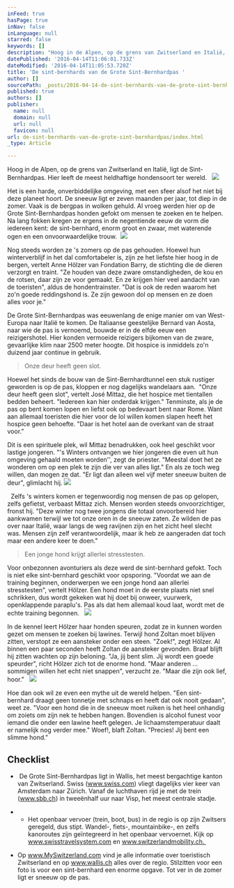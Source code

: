 ```yaml
---
inFeed: true
hasPage: true
inNav: false
inLanguage: null
starred: false
keywords: []
description: "Hoog in de Alpen, op de grens van Zwitserland en Italië, ligt de Sint-Bernhardpas. Hier leeft de meest heldhaftige hondensoort ter wereld.\L\L"
datePublished: '2016-04-14T11:06:01.733Z'
dateModified: '2016-04-14T11:05:53.720Z'
title: 'De sint-bernhards van de Grote Sint-Bernhardpas '
author: []
sourcePath: _posts/2016-04-14-de-sint-bernhards-van-de-grote-sint-bernhardpas.md
published: true
authors: []
publisher:
  name: null
  domain: null
  url: null
  favicon: null
url: de-sint-bernhards-van-de-grote-sint-bernhardpas/index.html
_type: Article

---
```

Hoog in de Alpen, op de grens van Zwitserland en Italië, ligt de Sint-Bernhardpas. Hier leeft de meest heldhaftige hondensoort ter wereld.  
![](https://the-grid-user-content.s3-us-west-2.amazonaws.com/3f138fa1-4a81-40df-9fb3-e7ac9f6cab82.jpg)

Het is een harde, onverbiddelijke omgeving, met een sfeer alsof het niet bij deze planeet hoort. De sneeuw ligt er zeven maanden per jaar, tot diep in de zomer. Vaak is de bergpas in wolken gehuld. Al vroeg werden hier op de Grote Sint-Bernhardpas honden gefokt om mensen te zoeken en te helpen. Na lang fokken kregen ze ergens in de negentiende eeuw de vorm die iedereen kent: de sint-bernhard, enorm groot en zwaar, met waterende ogen en een onvoorwaardelijke trouw.  ![](https://the-grid-user-content.s3-us-west-2.amazonaws.com/3f165694-eed5-4b98-b0c8-51a8434e0735.jpg)

Nog steeds worden ze 's zomers op de pas gehouden. Hoewel hun winterverblijf in het dal comfortabeler is, zijn ze het liefste hier hoog in de bergen, vertelt Anne Hölzer van Fondation Barry, de stichting die de dieren verzorgt en traint. "Ze houden van deze zware omstandigheden, de kou en de rotsen, daar zijn ze voor gemaakt. En ze krijgen hier veel aandacht van de toeristen", aldus de hondentrainster. "Dat is ook de reden waarom het zo'n goede reddingshond is. Ze zijn gewoon dol op mensen en ze doen alles voor je."  

De Grote Sint-Bernhardpas was eeuwenlang de enige manier om van West-Europa naar Italië te komen. De Italiaanse geestelijke Bernard van Aosta, naar wie de pas is vernoemd, bouwde er in de elfde eeuw een reizigershotel. Hier konden vermoeide reizigers bijkomen van de zware, gevaarlijke klim naar 2500 meter hoogte. Dit hospice is inmiddels zo'n duizend jaar continue in gebruik. 
> 
> Onze deur heeft geen slot.

Hoewel het sinds de bouw van de Sint-Bernhardtunnel een stuk rustiger geworden is op de pas, kloppen er nog dagelijks wandelaars aan. 
"Onze deur heeft geen slot", vertelt José Mittaz, die het hospice met tientallen bedden beheert. "Iedereen kan hier onderdak krijgen." Tenminste, als je de pas op bent komen lopen en liefst ook op bedevaart bent naar Rome. Want aan allemaal toeristen die hier voor de lol willen komen slapen heeft het hospice geen behoefte. "Daar is het hotel aan de overkant van de straat voor." 

Dit is een spirituele plek, wil Mittaz benadrukken, ook heel geschikt voor lastige jongeren. "'s Winters ontvangen we hier jongeren die even uit hun omgeving gehaald moeten worden'', zegt de priester. "Meestal doet het ze wonderen om op een plek te zijn die ver van alles ligt." En als ze toch weg willen, dan mogen ze dat. "Er ligt dan alleen wel vijf meter sneeuw buiten de deur", glimlacht hij.
![](https://the-grid-user-content.s3-us-west-2.amazonaws.com/f5332df4-6409-4fed-b7d7-2b68e3b7de1b.jpg)

  Zelfs 's winters komen er tegenwoordig nog mensen de pas op gelopen, zelfs gefietst, verbaast Mittaz zich. Mensen worden steeds onvoorzichtiger, fronst hij. "Deze winter nog twee jongens die totaal onvoorbereid hier aankwamen terwijl we tot onze oren in de sneeuw zaten. Ze wilden de pas over naar Italië, waar langs de weg ravijnen zijn en het zicht heel slecht was. Mensen zijn zelf verantwoordelijk, maar ik heb ze aangeraden dat toch maar een andere keer te doen."  

> Een jonge hond krijgt allerlei stresstesten.

Voor onbezonnen avonturiers als deze werd de sint-bernhard gefokt. Toch is niet elke sint-bernhard geschikt voor opsporing. "Voordat we aan de training beginnen, onderwerpen we een jonge hond aan allerlei stresstesten", vertelt Hölzer. Een hond moet in de eerste plaats niet snel schrikken, dus wordt gekeken wat hij doet bij onweer, vuurwerk, openklappende paraplu's. Pas als dat hem allemaal koud laat, wordt met de echte training begonnen.  
![](https://the-grid-user-content.s3-us-west-2.amazonaws.com/e99f3155-277e-4c61-b984-a96e576af7c8.jpg)

In de kennel leert Hölzer haar honden speuren, zodat ze in kunnen worden gezet om mensen te zoeken bij lawines. Terwijl hond Zoltan moet blijven zitten, verstopt ze een aansteker onder een steen. "Zoek!", zegt Hölzer. Al binnen een paar seconden heeft Zoltan de aansteker gevonden. Braaf blijft hij zitten wachten op zijn beloning. "Ja, jij bent slim. Jij wordt een goede speurder", richt Hölzer zich tot de enorme hond. "Maar anderen ... sommigen willen het echt niet snappen", verzucht ze. "Maar die zijn ook lief, hoor."  
![](https://the-grid-user-content.s3-us-west-2.amazonaws.com/b1ce773d-19a1-48bd-ac12-32c24ad88af6.jpg)

Hoe dan ook wil ze even een mythe uit de wereld helpen. "Een sint-bernhard draagt geen tonnetje met schnaps en heeft dat ook nooit gedaan", weet ze. "Voor een hond die in de sneeuw moet ruiken is het heel onhandig om zoiets om zijn nek te hebben hangen. Bovendien is alcohol funest voor iemand die onder een lawine heeft gelegen. Je lichaamstemperatuur daalt er namelijk nog verder mee." Woef!, blaft Zoltan. "Precies! Jij bent een slimme hond."  

## Checklist 

*  De Grote Sint-Bernhardpas ligt in Wallis, het meest bergachtige kanton van Zwitserland. Swiss (www.swiss.com) vliegt dagelijks vier keer van Amsterdam naar Zürich. Vanaf de luchthaven rijd je met de trein (www.sbb.ch) in tweeënhalf uur naar Visp, het meest centrale stadje. 
* * Het openbaar vervoer (trein, boot, bus) in de regio is op zijn Zwitsers geregeld, dus stipt. Wandel-, fiets-, mountainbike-, en zelfs kanoroutes zijn geïntegreerd in het openbaar vervoernet. Kijk op www.swisstravelsystem.com en www.switzerlandmobility.ch. 

* Op www.MySwitzerland.com vind je alle informatie over toeristisch Zwitserland en op www.wallis.ch alles over de regio.
Stilzitten voor een foto is voor een sint-bernhard een enorme opgave. Tot ver in de zomer ligt er sneeuw op de pas.